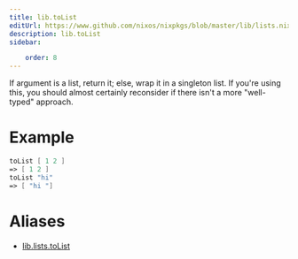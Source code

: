 ```yaml
---
title: lib.toList
editUrl: https://www.github.com/nixos/nixpkgs/blob/master/lib/lists.nix#L483C12
description: lib.toList
sidebar:

    order: 8
---
```


If argument is a list, return it; else, wrap it in a singleton
list.  If you're using this, you should almost certainly
reconsider if there isn't a more "well-typed" approach.

# Example

```nix
toList [ 1 2 ]
=> [ 1 2 ]
toList "hi"
=> [ "hi "]
```


# Aliases

- [lib.lists.toList](./reference/lib/lists/lib-lists-toList)


